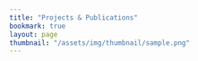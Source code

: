 ```yaml
---
title: "Projects & Publications"
bookmark: true
layout: page
thumbnail: "/assets/img/thumbnail/sample.png"
---
```

